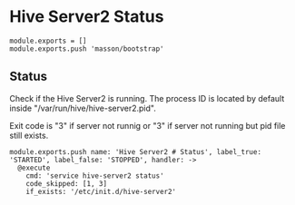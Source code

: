 
# Hive Server2 Status

    module.exports = []
    module.exports.push 'masson/bootstrap'

## Status

Check if the Hive Server2 is running. The process ID is located by default
inside "/var/run/hive/hive-server2.pid".

Exit code is "3" if server not runnig or "3" if server not running but pid file
still exists.

    module.exports.push name: 'Hive Server2 # Status', label_true: 'STARTED', label_false: 'STOPPED', handler: ->
      @execute
        cmd: 'service hive-server2 status'
        code_skipped: [1, 3]
        if_exists: '/etc/init.d/hive-server2'
